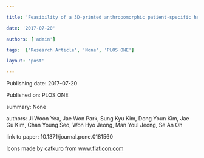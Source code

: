 ---
title: 'Feasibility of a 3D-printed anthropomorphic patient-specific head phantom for patient-specific quality assurance of intensity-modulated radiotherapy'
date: '2017-07-20'
authors: ['admin']
tags:  ['Research Article', 'None', 'PLOS ONE']
layout: 'post'
---
Publishing date: 2017-07-20

Published on: PLOS ONE

summary: None

authors: Ji Woon Yea, Jae Won Park, Sung Kyu Kim, Dong Youn Kim, Jae Gu Kim, Chan Young Seo, Won Hyo Jeong, Man Youl Jeong, Se An Oh

link to paper: 10.1371/journal.pone.0181560

Icons made by <a href="https://www.flaticon.com/free-icon/bookshelves_3576884" title="catkuro">catkuro</a> from <a href="https://www.flaticon.com/" title="Flaticon"> www.flaticon.com</a>